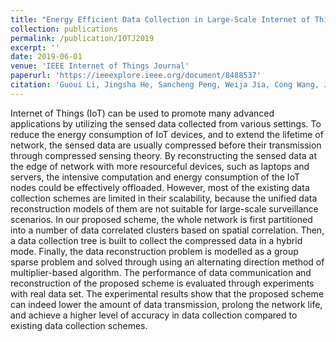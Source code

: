 ```yaml
---
title: "Energy Efficient Data Collection in Large-Scale Internet of Things via Computation Offloading"
collection: publications
permalink: /publication/IOTJ2019
excerpt: ''
date: 2019-06-01
venue: 'IEEE Internet of Things Journal'
paperurl: 'https://ieeexplore.ieee.org/document/8488537'
citation: 'Guoui Li, Jingsha He, Sancheng Peng, Weija Jia, Cong Wang, Jianwei Niu, Shui Yu. Energy Efficient Data Collection in Large-scale Internet of Things via Computation Offloading. IEEE Internet of Things Journal. 2019, 6(3): 4176-4187.'
---
```


Internet of Things (IoT) can be used to promote many advanced applications by utilizing the sensed data collected from various settings. To reduce the energy consumption of IoT devices, and to extend the lifetime of network, the sensed data are usually compressed before their transmission through compressed sensing theory. By reconstructing the sensed data at the edge of network with more resourceful devices, such as laptops and servers, the intensive computation and energy consumption of the IoT nodes could be effectively offloaded. However, most of the existing data collection schemes are limited in their scalability, because the unified data reconstruction models of them are not suitable for large-scale surveillance scenarios. In our proposed scheme, the whole network is first partitioned into a number of data correlated clusters based on spatial correlation. Then, a data collection tree is built to collect the compressed data in a hybrid mode. Finally, the data reconstruction problem is modelled as a group sparse problem and solved through using an alternating direction method of multiplier-based algorithm. The performance of data communication and reconstruction of the proposed scheme is evaluated through experiments with real data set. The experimental results show that the proposed scheme can indeed lower the amount of data transmission, prolong the network life, and achieve a higher level of accuracy in data collection compared to existing data collection schemes.
